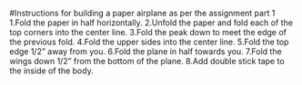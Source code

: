 #Instructions for building a paper airplane as per the assignment part 1
1.Fold the paper in half horizontally.
2.Unfold the paper and fold each of the top corners into the center line.
3.Fold the peak down to meet the edge of the previous fold.
4.Fold the upper sides into the center line.
5.Fold the top edge 1/2” away from you.
6.Fold the plane in half towards you.
7.Fold the wings down 1/2” from the bottom of the plane.
8.Add double stick tape to the inside of the body. 
